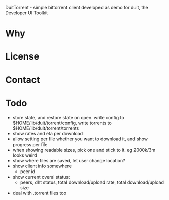 DuitTorrent - simple bittorrent client developed as demo for duit, the Developer UI Toolkit

# Why

# License

# Contact

# Todo

- store state, and restore state on open. write config to $HOME/lib/duit/torrent/config, write torrents to $HOME/lib/duit/torrent/torrents
- show rates and eta per download
- allow setting per file whether you want to download it, and show progress per file
- when showing readable sizes, pick one and stick to it.  eg 2000k/3m looks weird
- show where files are saved, let user change location?
- show client info somewhere
	- peer id
- show current overal status:
	- peers, dht status, total download/upload rate, total download/upload size
- deal with .torrent files too
